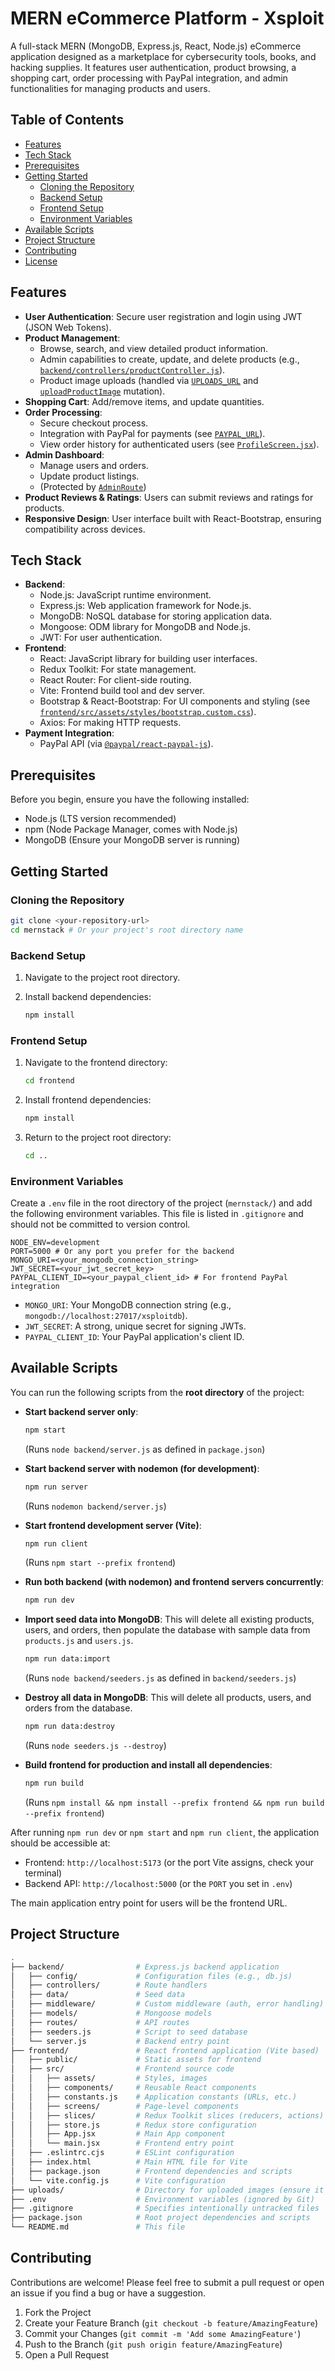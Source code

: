 # MERN eCommerce Platform - Xsploit

A full-stack MERN (MongoDB, Express.js, React, Node.js) eCommerce application designed as a marketplace for cybersecurity tools, books, and hacking supplies. It features user authentication, product browsing, a shopping cart, order processing with PayPal integration, and admin functionalities for managing products and users.

## Table of Contents

- [Features](#features)
- [Tech Stack](#tech-stack)
- [Prerequisites](#prerequisites)
- [Getting Started](#getting-started)
  - [Cloning the Repository](#cloning-the-repository)
  - [Backend Setup](#backend-setup)
  - [Frontend Setup](#frontend-setup)
  - [Environment Variables](#environment-variables)
- [Available Scripts](#available-scripts)
- [Project Structure](#project-structure)
- [Contributing](#contributing)
- [License](#license)

## Features

- **User Authentication**: Secure user registration and login using JWT (JSON Web Tokens).
- **Product Management**:
  - Browse, search, and view detailed product information.
  - Admin capabilities to create, update, and delete products (e.g., [`backend/controllers/productController.js`](backend/controllers/productController.js)).
  - Product image uploads (handled via [`UPLOADS_URL`](frontend/src/constants.js) and [`uploadProductImage`](frontend/src/slices/productsApiSlice.js) mutation).
- **Shopping Cart**: Add/remove items, and update quantities.
- **Order Processing**:
  - Secure checkout process.
  - Integration with PayPal for payments (see [`PAYPAL_URL`](frontend/src/constants.js)).
  - View order history for authenticated users (see [`ProfileScreen.jsx`](frontend/src/screens/ProfileScreen.jsx)).
- **Admin Dashboard**:
  - Manage users and orders.
  - Update product listings.
  - (Protected by [`AdminRoute`](frontend/src/components/AdminRoute.jsx))
- **Product Reviews & Ratings**: Users can submit reviews and ratings for products.
- **Responsive Design**: User interface built with React-Bootstrap, ensuring compatibility across devices.

## Tech Stack

- **Backend**:
  - Node.js: JavaScript runtime environment.
  - Express.js: Web application framework for Node.js.
  - MongoDB: NoSQL database for storing application data.
  - Mongoose: ODM library for MongoDB and Node.js.
  - JWT: For user authentication.
- **Frontend**:
  - React: JavaScript library for building user interfaces.
  - Redux Toolkit: For state management.
  - React Router: For client-side routing.
  - Vite: Frontend build tool and dev server.
  - Bootstrap & React-Bootstrap: For UI components and styling (see [`frontend/src/assets/styles/bootstrap.custom.css`](frontend/src/assets/styles/bootstrap.custom.css)).
  - Axios: For making HTTP requests.
- **Payment Integration**:
  - PayPal API (via [`@paypal/react-paypal-js`](frontend/package.json)).

## Prerequisites

Before you begin, ensure you have the following installed:

- Node.js (LTS version recommended)
- npm (Node Package Manager, comes with Node.js)
- MongoDB (Ensure your MongoDB server is running)

## Getting Started

### Cloning the Repository

```bash
git clone <your-repository-url>
cd mernstack # Or your project's root directory name
```

### Backend Setup

1. Navigate to the project root directory.
2. Install backend dependencies:

    ```bash
    npm install
    ```

### Frontend Setup

1. Navigate to the frontend directory:

    ```bash
    cd frontend
    ```

2. Install frontend dependencies:

    ```bash
    npm install
    ```

3. Return to the project root directory:

    ```bash
    cd ..
    ```

### Environment Variables

Create a `.env` file in the root directory of the project (`mernstack/`) and add the following environment variables. This file is listed in `.gitignore` and should not be committed to version control.

```env
NODE_ENV=development
PORT=5000 # Or any port you prefer for the backend
MONGO_URI=<your_mongodb_connection_string>
JWT_SECRET=<your_jwt_secret_key>
PAYPAL_CLIENT_ID=<your_paypal_client_id> # For frontend PayPal integration
```

- `MONGO_URI`: Your MongoDB connection string (e.g., `mongodb://localhost:27017/xsploitdb`).
- `JWT_SECRET`: A strong, unique secret for signing JWTs.
- `PAYPAL_CLIENT_ID`: Your PayPal application's client ID.

## Available Scripts

You can run the following scripts from the **root directory** of the project:

- **Start backend server only**:

  ```bash
  npm start
  ```

  (Runs `node backend/server.js` as defined in `package.json`)

- **Start backend server with nodemon (for development)**:

  ```bash
  npm run server
  ```

  (Runs `nodemon backend/server.js`)

- **Start frontend development server (Vite)**:

  ```bash
  npm run client
  ```

  (Runs `npm start --prefix frontend`)

- **Run both backend (with nodemon) and frontend servers concurrently**:

  ```bash
  npm run dev
  ```

- **Import seed data into MongoDB**:
  This will delete all existing products, users, and orders, then populate the database with sample data from `products.js` and `users.js`.

  ```bash
  npm run data:import
  ```

  (Runs `node backend/seeders.js` as defined in `backend/seeders.js`)

- **Destroy all data in MongoDB**:
  This will delete all products, users, and orders from the database.

  ```bash
  npm run data:destroy
  ```

  (Runs `node seeders.js --destroy`)

- **Build frontend for production and install all dependencies**:

  ```bash
  npm run build
  ```

  (Runs `npm install && npm install --prefix frontend && npm run build --prefix frontend`)

After running `npm run dev` or `npm start` and `npm run client`, the application should be accessible at:

- Frontend: `http://localhost:5173` (or the port Vite assigns, check your terminal)
- Backend API: `http://localhost:5000` (or the `PORT` you set in `.env`)

The main application entry point for users will be the frontend URL.

## Project Structure

```bash
.
├── backend/                # Express.js backend application
│   ├── config/             # Configuration files (e.g., db.js)
│   ├── controllers/        # Route handlers
│   ├── data/               # Seed data
│   ├── middleware/         # Custom middleware (auth, error handling)
│   ├── models/             # Mongoose models
│   ├── routes/             # API routes
│   ├── seeders.js          # Script to seed database
│   └── server.js           # Backend entry point
├── frontend/               # React frontend application (Vite based)
│   ├── public/             # Static assets for frontend
│   ├── src/                # Frontend source code
│   │   ├── assets/         # Styles, images
│   │   ├── components/     # Reusable React components
│   │   ├── constants.js    # Application constants (URLs, etc.)
│   │   ├── screens/        # Page-level components
│   │   ├── slices/         # Redux Toolkit slices (reducers, actions)
│   │   ├── store.js        # Redux store configuration
│   │   ├── App.jsx         # Main App component
│   │   └── main.jsx        # Frontend entry point
│   ├── .eslintrc.cjs       # ESLint configuration
│   ├── index.html          # Main HTML file for Vite
│   ├── package.json        # Frontend dependencies and scripts
│   └── vite.config.js      # Vite configuration
├── uploads/                # Directory for uploaded images (ensure it's writable)
├── .env                    # Environment variables (ignored by Git)
├── .gitignore              # Specifies intentionally untracked files
├── package.json            # Root project dependencies and scripts
└── README.md               # This file
```

## Contributing

Contributions are welcome! Please feel free to submit a pull request or open an issue if you find a bug or have a suggestion.

1. Fork the Project
2. Create your Feature Branch (`git checkout -b feature/AmazingFeature`)
3. Commit your Changes (`git commit -m 'Add some AmazingFeature'`)
4. Push to the Branch (`git push origin feature/AmazingFeature`)
5. Open a Pull Request
